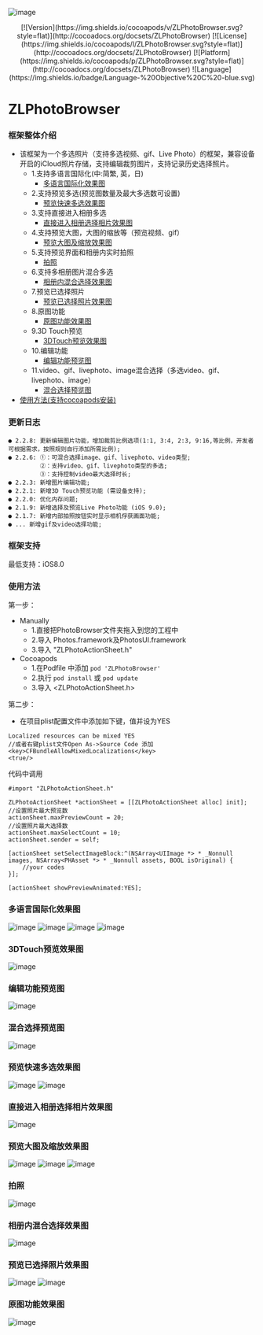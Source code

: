 ![image](https://github.com/longitachi/ZLPhotoBrowser/blob/master/效果图/ZLPhotoBrowser.png)

<p align="center">
[![Version](https://img.shields.io/cocoapods/v/ZLPhotoBrowser.svg?style=flat)](http://cocoadocs.org/docsets/ZLPhotoBrowser)
[![License](https://img.shields.io/cocoapods/l/ZLPhotoBrowser.svg?style=flat)](http://cocoadocs.org/docsets/ZLPhotoBrowser)
[![Platform](https://img.shields.io/cocoapods/p/ZLPhotoBrowser.svg?style=flat)](http://cocoadocs.org/docsets/ZLPhotoBrowser)
![Language](https://img.shields.io/badge/Language-%20Objective%20C%20-blue.svg)
</p>


# ZLPhotoBrowser

### 框架整体介绍
* 该框架为一个多选照片（支持多选视频、gif、Live Photo）的框架，兼容设备开启的iCloud照片存储，支持编辑裁剪图片，支持记录历史选择照片。
  * 1.支持多语言国际化(中:简繁, 英，日)
    * [多语言国际化效果图](#多语言国际化效果图)
  * 2.支持预览多选(预览图数量及最大多选数可设置)
    * [预览快速多选效果图](#预览快速多选效果图)
  * 3.支持直接进入相册多选
    * [直接进入相册选择相片效果图](#直接进入相册选择相片效果图)
  * 4.支持预览大图，大图的缩放等（预览视频、gif）
    * [预览大图及缩放效果图](#预览大图及缩放效果图)
  * 5.支持预览界面和相册内实时拍照
    * [拍照](#拍照)
  * 6.支持多相册图片混合多选
    * [相册内混合选择效果图](#相册内混合选择效果图)
  * 7.预览已选择照片
    * [预览已选择照片效果图](#预览已选择照片效果图)
  * 8.原图功能
    * [原图功能效果图](#原图功能效果图)
  * 9.3D Touch预览
    * [3DTouch预览效果图](#3DTouch预览效果图)
  * 10.编辑功能
    * [编辑功能预览图](#编辑功能预览图)
  * 11.video、gif、livephoto、image混合选择（多选video、gif、livephoto、image）
    * [混合选择预览图](#混合选择预览图)
* [使用方法(支持cocoapods安装)](#使用方法)

### 更新日志
```
● 2.2.8: 更新编辑图片功能，增加裁剪比例选项(1:1, 3:4, 2:3, 9:16,等比例，开发者可根据需求，按照规则自行添加所需比例);
● 2.2.6: ①：可混合选择image、gif、livephoto、video类型;
         ②：支持video、gif、livephoto类型的多选;
         ③：支持控制video最大选择时长;
● 2.2.3: 新增图片编辑功能;
● 2.2.1: 新增3D Touch预览功能 (需设备支持);
● 2.2.0: 优化内存问题;
● 2.1.9: 新增选择及预览Live Photo功能 (iOS 9.0);
● 2.1.7: 新增内部拍照按钮实时显示相机俘获画面功能;
● ... 新增gif及video选择功能;
```

### 框架支持
最低支持：iOS8.0

### <a id="使用方法"></a>使用方法

第一步：
* Manually 
  * 1.直接把PhotoBrowser文件夹拖入到您的工程中
  * 2.导入 Photos.framework及PhotosUI.framework
  * 3.导入 "ZLPhotoActionSheet.h"
* Cocoapods
  * 1.在Podfile 中添加 `pod 'ZLPhotoBrowser'`
  * 2.执行 `pod install` 或 `pod update`
  * 3.导入 \<ZLPhotoActionSheet.h\>

第二步：
- 在项目plist配置文件中添加如下键，值并设为YES
```objc
Localized resources can be mixed YES
//或者右键plist文件Open As->Source Code 添加
<key>CFBundleAllowMixedLocalizations</key>
<true/>
```

代码中调用
```objc
#import "ZLPhotoActionSheet.h"
    
ZLPhotoActionSheet *actionSheet = [[ZLPhotoActionSheet alloc] init];
//设置照片最大预览数
actionSheet.maxPreviewCount = 20;
//设置照片最大选择数
actionSheet.maxSelectCount = 10;
actionSheet.sender = self;

[actionSheet setSelectImageBlock:^(NSArray<UIImage *> * _Nonnull images, NSArray<PHAsset *> * _Nonnull assets, BOOL isOriginal) {
    //your codes
}];

[actionSheet showPreviewAnimated:YES];
```

### <a id="多语言国际化效果图"></a> 多语言国际化效果图
![image](https://github.com/longitachi/ZLPhotoBrowser/blob/master/效果图/english.png)
![image](https://github.com/longitachi/ZLPhotoBrowser/blob/master/效果图/japan.png)
![image](https://github.com/longitachi/ZLPhotoBrowser/blob/master/效果图/zh-hans.png)
![image](https://github.com/longitachi/ZLPhotoBrowser/blob/master/效果图/zh-hant.png)

### <a id="3DTouch预览效果图"></a>3DTouch预览效果图
![image](https://github.com/longitachi/ZLPhotoBrowser/blob/master/效果图/forceTouch.gif)

### <a id="编辑功能预览图"></a>编辑功能预览图
![image](https://github.com/longitachi/ZLPhotoBrowser/blob/master/效果图/edit.gif)

### <a id="混合选择预览图"></a>混合选择预览图
![image](https://github.com/longitachi/ZLPhotoBrowser/blob/master/效果图/mixSelect.gif)

### <a id="预览快速多选效果图"></a> 预览快速多选效果图
![image](https://github.com/longitachi/ZLPhotoBrowser/blob/master/效果图/预览图快速选择.gif)
![image](https://github.com/longitachi/ZLPhotoBrowser/blob/master/效果图/预览大图快速选择.gif)

### <a id="直接进入相册选择相片效果图"></a> 直接进入相册选择相片效果图
![image](https://github.com/longitachi/ZLPhotoBrowser/blob/master/效果图/直接进入相册选择相片.gif)

### <a id="预览大图及缩放效果图"></a>预览大图及缩放效果图
![image](https://github.com/longitachi/ZLPhotoBrowser/blob/master/效果图/查看大图支持缩放.gif)
![image](https://github.com/longitachi/ZLPhotoBrowser/blob/master/效果图/预览选择gif.gif)
![image](https://github.com/longitachi/ZLPhotoBrowser/blob/master/效果图/预览选择视频.gif)

### <a id="拍照"></a>拍照
![image](https://github.com/longitachi/ZLPhotoBrowser/blob/master/效果图/相册内部拍照.gif)

### <a id="相册内混合选择效果图"></a>相册内混合选择效果图
![image](https://github.com/longitachi/ZLPhotoBrowser/blob/master/效果图/相册内混合选择.gif)

### <a id="预览已选择照片效果图"></a>预览已选择照片效果图
![image](https://github.com/longitachi/ZLPhotoBrowser/blob/master/效果图/预览已选择照片.gif)
![image](https://github.com/longitachi/ZLPhotoBrowser/blob/master/效果图/预览确定选择的照片.gif)

### <a id="原图功能效果图"></a>原图功能效果图
![image](https://github.com/longitachi/ZLPhotoBrowser/blob/master/效果图/原图功能.gif)

